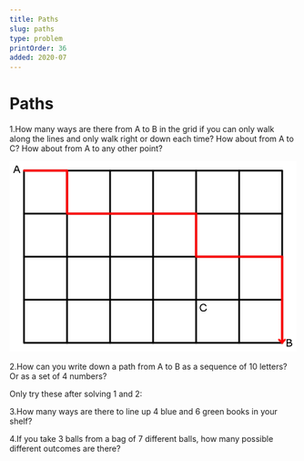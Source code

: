 ```yaml
---
title: Paths
slug: paths
type: problem
printOrder: 36
added: 2020-07
---
```


# Paths

1.How many ways are there from A to B in the grid if you can only walk along the lines and only walk right or down each time? How about from A to C? How about from A to any other point?

![](../../images/paths.png)

2.How can you write down a path from A to B as a sequence of 10 letters? Or as a set of 4 numbers?

Only try these after solving 1 and 2:

3.How many ways are there to line up 4 blue and 6 green books in your shelf?

4.If you take 3 balls from a bag of 7 different balls, how many possible different outcomes are there?
